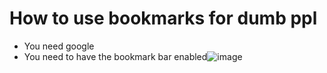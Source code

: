 # How to use bookmarks for dumb ppl
- You need google
- You need to have the bookmark bar enabled![image](https://github.com/user-attachments/assets/0ed85ad0-0079-4e47-8989-917fbcaef2d0)

# 
